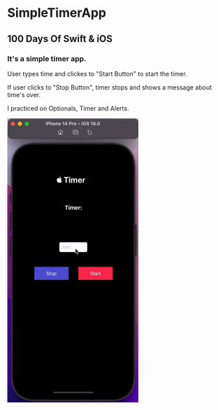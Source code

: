 # SimpleTimerApp

## 100 Days Of Swift & iOS

### It's a simple timer app. 

User types time and clickes to "Start Button" to start the timer.

If user clicks to "Stop Button", timer stops and shows a message about time's over.

I practiced on Optionals, Timer and Alerts.

<p><img align="left" src="https://github.com/cnmalper/SimpleTimerApp/blob/main/timer.gif" width="300" height="650"/></p>

